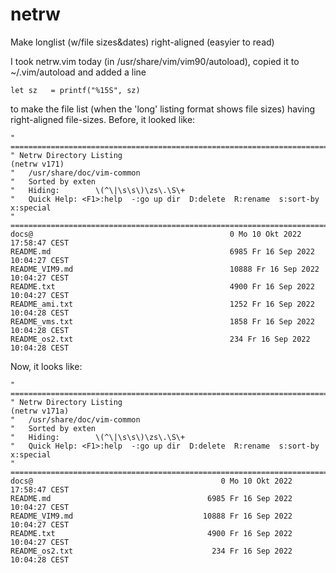 # netrw
Make longlist (w/file sizes&amp;dates) right-aligned (easyier to read)

I took netrw.vim today (in /usr/share/vim/vim90/autoload), copied it to ~/.vim/autoload and added a line

    let sz   = printf("%15S", sz)
    
to make the file list (when the 'long' listing format shows file sizes) having right-aligned file-sizes. Before, it looked like:

    " ============================================================================
    " Netrw Directory Listing                                        (netrw v171)
    "   /usr/share/doc/vim-common
    "   Sorted by exten
    "   Hiding:        \(^\|\s\s\)\zs\.\S\+
    "   Quick Help: <F1>:help  -:go up dir  D:delete  R:rename  s:sort-by  x:special
    " ==============================================================================
    docs@                                            0 Mo 10 Okt 2022 17:58:47 CEST
    README.md                                        6985 Fr 16 Sep 2022 10:04:27 CEST
    README_VIM9.md                                   10888 Fr 16 Sep 2022 10:04:27 CEST
    README.txt                                       4900 Fr 16 Sep 2022 10:04:27 CEST
    README_ami.txt                                   1252 Fr 16 Sep 2022 10:04:28 CEST
    README_vms.txt                                   1858 Fr 16 Sep 2022 10:04:28 CEST
    README_os2.txt                                   234 Fr 16 Sep 2022 10:04:28 CEST

Now, it looks like:

    " ============================================================================
    " Netrw Directory Listing                                        (netrw v171a)
    "   /usr/share/doc/vim-common
    "   Sorted by exten
    "   Hiding:        \(^\|\s\s\)\zs\.\S\+
    "   Quick Help: <F1>:help  -:go up dir  D:delete  R:rename  s:sort-by  x:special
    " ==============================================================================
    docs@                                          0 Mo 10 Okt 2022 17:58:47 CEST
    README.md                                   6985 Fr 16 Sep 2022 10:04:27 CEST
    README_VIM9.md                             10888 Fr 16 Sep 2022 10:04:27 CEST
    README.txt                                  4900 Fr 16 Sep 2022 10:04:27 CEST
    README_os2.txt                               234 Fr 16 Sep 2022 10:04:28 CEST
